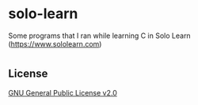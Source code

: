 # solo-learn

Some programs that I ran while learning C in Solo Learn (https://www.sololearn.com)

#


## License

[GNU General Public License v2.0](https://choosealicense.com/licenses/gpl-2.0/)

